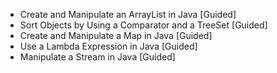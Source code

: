 - Create and Manipulate an ArrayList in Java [Guided]
- Sort Objects by Using a Comparator and a TreeSet [Guided]
- Create and Manipulate a Map in Java [Guided]
- Use a Lambda Expression in Java [Guided]
- Manipulate a Stream in Java [Guided]
